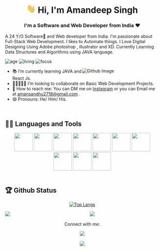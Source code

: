 

<h1 align="center"><img src="https://raw.githubusercontent.com/ABSphreak/ABSphreak/master/gifs/Hi.gif" width="30px"> Hi, I'm Amandeep Singh   </h1>

<h3 align="center">I'm a Software and Web Developer from India ❤</h3>
  
A 24 Y/O Software🌈 and Web developer from India. I'm passionate about Full-Stack Web Development. I likes to Automate things. I Love Digital Designing Using Adobe photoshop , illustrator and XD. Currently Learning Data Structures and Algorithms using JAVA language. 

![age](https://img.shields.io/badge/Age-24-blue)
![living](https://img.shields.io/badge/Living-Delhi-3c9)
![focus](https://img.shields.io/badge/Current_focus-Data_Structures_(JAVA)-brightgreen)


<img width="50%" align="right" alt="Github Image" src="https://user-images.githubusercontent.com/77589604/137649070-8a873682-5e64-484d-9aa8-2eee08ceaf6c.png" />

- 📚 I’m currently learning JAVA and React Js.
- 👨🏼‍🤝‍👨🏻 I’m looking to collaborate on Basic Web Development Projects.
- 📩 How to reach me: You can DM me on [Instagram](https://www.instagram.com/aman.sandhu_) or you can Email me at amansandhu2718@gmail.com .
- 😄 Pronouns: He/ Him/ His.
<br />


## 👨‍💻 Languages and Tools

<div align="center">
 <img src="https://user-images.githubusercontent.com/77589604/137648940-4e961176-46f2-424c-8075-d49f0f0606e8.png" height="60" width="60"/> 
<img src="https://user-images.githubusercontent.com/77589604/137648947-37a9d2af-c85d-44aa-a62a-2e7128eb2749.png" height="60" width="60"/> 
<img src="https://user-images.githubusercontent.com/77589604/137648662-59ea5ea0-8444-4f6c-9a58-6619a8a9beea.png" height="60" width="60"/> 
<img src="https://user-images.githubusercontent.com/77589604/137648692-227ed266-5567-49d7-90f1-6a28e8494039.png" height="60" width="60"/> 
<img src="https://user-images.githubusercontent.com/77589604/137648722-0d59d13e-c30d-4ebe-8e0f-f7507aa4a00a.png" height="60" width="60"/> 
<img src="https://user-images.githubusercontent.com/77589604/137648792-542678c4-235a-43f6-a75b-fc2c59c6c68d.png" height="60" width="60"/> 
<img src="https://user-images.githubusercontent.com/77589604/137648802-94a60b3e-e089-4d46-991b-f79264bd7f00.png" height="60" width="60"/> 
<img src="https://user-images.githubusercontent.com/77589604/137648830-7dc41eee-a774-46eb-a1cd-93ffe4fc91c3.png" height="60" width="60"/> 
<img src="https://user-images.githubusercontent.com/77589604/137648845-d1a8b1f7-d008-47a1-983b-e13b5e68be57.png" height="60" width="60"/> 
<img src="https://user-images.githubusercontent.com/77589604/137648854-12b86823-1e28-432e-a1e4-a38f6d28bf2c.png " height="60" width="60"/> 





</div>

<br >

## 🏆 Github Status
<div align="center">

[![Top Langs](https://github-readme-stats.vercel.app/api/top-langs/?username=amansandhu2718&layout=compact)](https://github.com/amansandhu2718/github-readme-stats)
</div>


<img  src="https://github-readme-stats.vercel.app/api?username=amansandhu2718&show_icons=true&hide_border=true&theme=dark" width="45%" align="right" >

<img  src="https://github-readme-streak-stats.herokuapp.com/?user=amansandhu2718&theme=dark" width="45%" >

<br>

<div align="center">


Connect with me:


[<img src="https://img.shields.io/badge/linkedin-%230077B5.svg?&style=for-the-badge&logo=linkedin&logoColor=white">](https://www.linkedin.com/in/amansandhu2718/)

[<img src="https://img.shields.io/badge/instagram-%23E4405F.svg?&style=for-the-badge&logo=instagram&logoColor=white">](https://www.instagram.com/aman.sandhu_)


</div>


